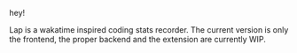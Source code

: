 hey!

Lap is a wakatime inspired coding stats recorder. The current version is only the frontend, the proper backend and the extension are currently WIP.
